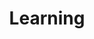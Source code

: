 ---
title: Learning
image: \assets\img\impacts\learning.png
permalink: /category/learning/
pagination: 
  enabled: true
  category: learning
  permalink: /:num/
---